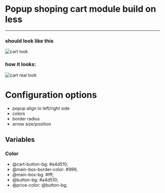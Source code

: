 # Popup shoping cart module build on less
- - -
### should look like this
![cart look](https://raw.github.com/karolgorecki/less-cart/master/assets/cart-icon.png)

### how it looks:
![cart real look](https://raw.github.com/karolgorecki/less-cart/master/assets/cart-icon-css.png)

# Configuration options
* popup align to left/right side
* colors
* border radius
* arrow size/position

## Variables 
### Color
* @cart-button-bg: #a4d510;
* @main-box-border-color: #999;
* @main-box-bg: #fff;
* @button-bg: #a4d510;
* @price-color: @button-bg;  
